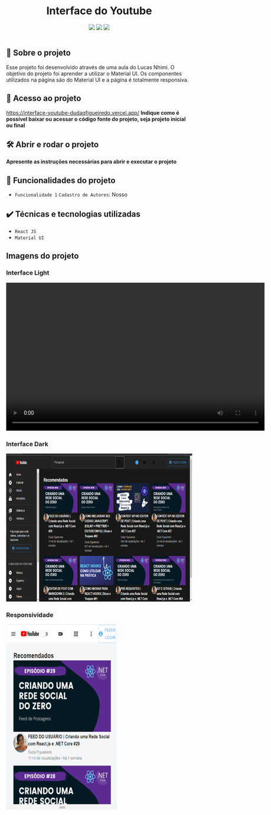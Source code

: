 <h1 align="center"> Interface do Youtube </h1>
<div align="center" display="flex" flex-direction="row">
<img src="https://img.shields.io/github/stars/Dudaqfigueiredo/Interface-Youtube" />
<img src="https://img.shields.io/badge/Status-Em%20constru%C3%A7%C3%A3o-red" />
<img src="https://img.shields.io/badge/Tecnologia-React-red" />
</div>
</br>

## 📑 Sobre o projeto
Esse projeto foi desenvolvido através de uma aula do Lucas Nhimi. O objetivo do projeto foi aprender a utilizar o Material UI.
Os componentes utilizados na página são do Material UI e a página é totalmente responsiva.


## 📁 Acesso ao projeto
https://interface-youtube-dudaqfigueiredo.vercel.app/
**Indique como é possível baixar ou acessar o código fonte do projeto, seja projeto inicial ou final**

## 🛠️ Abrir e rodar o projeto
**Apresente as instruções necessárias para abrir e executar o projeto**

## 🔨 Funcionalidades do projeto

- `Funcionalidade 1` `Cadastro de Autores`: Nosso 
## ✔️ Técnicas e tecnologias utilizadas

- ``React JS``
- ``Material UI``

## Imagens do projeto
### Interface Light
<video width="700" height="400" src="./public/Interfacegif.gif"></video>

### Interface Dark
<img alt="Interface" width="700" height="400" src="./public/imagens/Interfacedark.png">

### Responsividade
<img alt="Interface" width="300" height="500" src="./public/imagens/Interfaceresponsiva.png">

